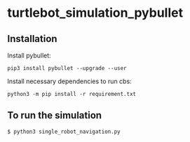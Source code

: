 # turtlebot_simulation_pybullet

## Installation

Install pybullet:

```shell
pip3 install pybullet --upgrade --user
```

Install necessary dependencies to run cbs:

```shell
python3 -m pip install -r requirement.txt
```

## To run the simulation

``` shell 
$ python3 single_robot_navigation.py
```

